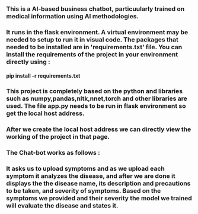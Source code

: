  ### This is a AI-based business chatbot, particuularly trained on medical information using AI methodologies.
 

 ### It runs in the flask environment. A virtual environment may be needed to setup to run it in visual code. The packages that needed to be installed are in 'requirements.txt' file. You can install the requirements of the project in your environment directly using :
 #### pip install -r requirements.txt
 ### This project is completely based on the python and libraries such as numpy,pandas,nltk,nnet,torch and other libraries are used. The file app.py needs to be run in flask environment so get the local host address.
 ### After we create the local host address we can directly view the working of the project in that page.
 
 ### The Chat-bot works as follows :
 
   ### It asks us to upload symptoms and as we upload each symptom it analyzes the disease, and after we are done it displays the the disease name, its description and precautions to be taken, and severity of symptoms. Based on the symptoms we provided and their severity the model we trained will evaluate the disease and states it.
 
 
